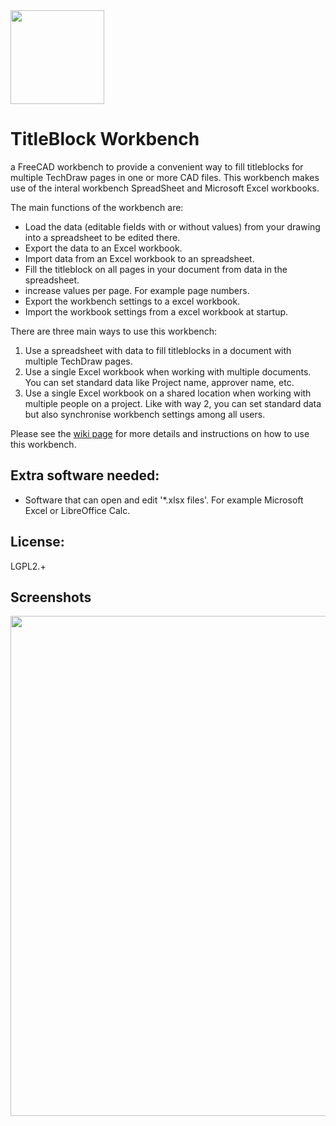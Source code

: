 <img src="https://github.com/APEbbers/TechDrawTitleBlockUtility/assets/10145631/86aa5a93-9261-48f7-b398-0d8a837f3284)" width="150">

# TitleBlock Workbench

a FreeCAD workbench to provide a convenient way to fill titleblocks for multiple TechDraw pages in one or more CAD files.
This workbench makes use of the interal workbench SpreadSheet and Microsoft Excel workbooks.

The main functions of the workbench are:
- Load the data (editable fields with or without values) from your drawing into a spreadsheet to be edited there.
- Export the data to an Excel workbook.
- Import data from an Excel workbook to an spreadsheet.
- Fill the titleblock on all pages in your document from data in the spreadsheet.
- increase values per page. For example page numbers.
- Export the workbench settings to a excel workbook.
- Import the workbook settings from a excel workbook at startup.

There are three main ways to use this workbench:
1. Use a spreadsheet with data to fill titleblocks in a document with multiple TechDraw pages.
2. Use a single Excel workbook when working with multiple documents. You can set standard data like Project name, approver name, etc.
3. Use a single Excel workbook on a shared location when working with multiple people on a project.
   Like with way 2, you can set standard data but also synchronise workbench settings among all users.

Please see the [wiki page](https://github.com/APEbbers/TechDrawTitleBlockUtility/wiki) for more details and instructions on how to use this workbench.

## Extra software needed:
- Software that can open and edit '*.xlsx files'. For example Microsoft Excel or LibreOffice Calc.

## License:
LGPL2.+

## Screenshots
<img src="https://github.com/APEbbers/TitleBlock-WB/assets/10145631/fb10ced2-0ead-4f5a-a985-e92adeb200bd" width="800">



